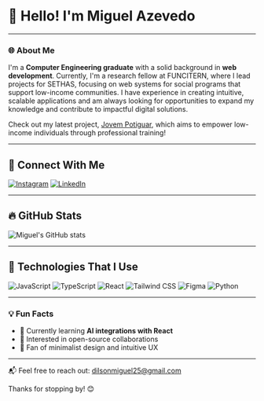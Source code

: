 # 👋 Hello! I'm Miguel Azevedo

---

### 🌐 About Me
I'm a **Computer Engineering graduate** with a solid background in **web development**. Currently, I'm a research fellow at FUNCITERN, where I lead projects for SETHAS, focusing on web systems for social programs that support low-income communities. I have experience in creating intuitive, scalable applications and am always looking for opportunities to expand my knowledge and contribute to impactful digital solutions.

Check out my latest project, [Jovem Potiguar](https://jovempotiguar.sine.rn.gov.br/), which aims to empower low-income individuals through professional training!

---

## 📲 Connect With Me
[![Instagram](https://img.shields.io/badge/Instagram-E4405F?style=for-the-badge&logo=instagram&logoColor=white)](https://www.instagram.com/miguelzvd_/)
[![LinkedIn](https://img.shields.io/badge/LinkedIn-0077B5?style=for-the-badge&logo=linkedin&logoColor=white)](https://www.linkedin.com/in/miguel-azevedo-a05291172/)

---

## 🔥 GitHub Stats
![Miguel's GitHub stats](https://github-readme-stats.vercel.app/api?username=Miguelzvd&show_icons=true&theme=radical)

---

## 🚀 Technologies That I Use
<div style="display: inline_block">
    <img alt="JavaScript" src="https://img.shields.io/badge/JavaScript-F7DF1E?style=for-the-badge&logo=javascript&logoColor=black"/>
    <img alt="TypeScript" src="https://img.shields.io/badge/TypeScript-007ACC?style=for-the-badge&logo=typescript&logoColor=white"/>
    <img alt="React" src="https://img.shields.io/badge/React-20232A?style=for-the-badge&logo=react&logoColor=61DAFB"/>
    <img alt="Tailwind CSS" src="https://img.shields.io/badge/Tailwind_CSS-38B2AC?style=for-the-badge&logo=tailwind-css&logoColor=white"/>
    <img alt="Figma" src="https://img.shields.io/badge/Figma-F24E1E?style=for-the-badge&logo=figma&logoColor=white"/>
    <img alt="Python" src="https://img.shields.io/badge/Python-14354C?style=for-the-badge&logo=python&logoColor=white"/>
</div>

---

### 💡 Fun Facts
- 🌱 Currently learning **AI integrations with React**
- 💼 Interested in open-source collaborations
- 🎨 Fan of minimalist design and intuitive UX

--- 

📬 Feel free to reach out: [dilsonmiguel25@gmail.com](mailto:dilsonmiguel25@gmail.com)

Thanks for stopping by! 😊

